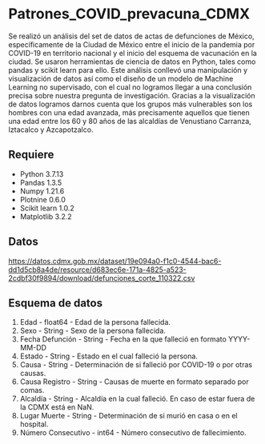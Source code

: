 # Patrones_COVID_prevacuna_CDMX

Se realizó un análisis del set de datos de actas de defunciones de México, específicamente de la Ciudad de México entre el inicio de la pandemia por COVID-19 en territorio nacional y el inicio del esquema de vacunación en la ciudad. Se usaron herramientas de ciencia de datos en Python, tales como pandas y scikit learn para ello. Este análisis conllevó una manipulación y visualización de datos así como el diseño de un modelo de Machine Learning no supervisado, con el cual no logramos llegar a una conclusión precisa sobre nuestra pregunta de investigación. Gracias a la visualización de datos logramos darnos cuenta que los grupos más vulnerables son los hombres con una edad avanzada, más precisamente aquellos que tienen una edad entre los 60 y 80 años de las alcaldías de Venustiano Carranza, Iztacalco y Azcapotzalco. 

## Requiere
 - Python 3.7.13
 - Pandas 1.3.5
 - Numpy 1.21.6
 - Plotnine 0.6.0
 - Scikit learn 1.0.2
 - Matplotlib 3.2.2

## Datos
  https://datos.cdmx.gob.mx/dataset/19e094a0-f1c0-4544-bac6-dd1d5cb8a4de/resource/d683ec6e-171a-4825-a523-2cdbf30f9894/download/defunciones_corte_110322.csv
  
## Esquema de datos
1. Edad - float64 - Edad de la persona fallecida.
2. Sexo - String -	Sexo de la persona fallecida.
3. Fecha Defunción - String - Fecha en la que falleció en formato YYYY-MM-DD
4. Estado - String - Estado en el cual falleció la persona.
5. Causa - String - Determinación de si falleció por COVID-19 o por otras causas.
6. Causa Registro - String - Causas de muerte en formato separado por comas.
7. Alcaldía - String - Alcaldía en la cual falleció. En caso de estar fuera de la CDMX está en NaN.
8. Lugar Muerte - String - Determinación de si murió en casa o en el hospital.
9. Número Consecutivo - int64 - Número consecutivo de fallecimiento.

